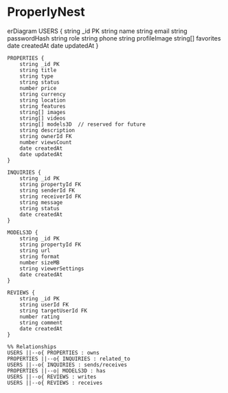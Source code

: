 # ProperlyNest
erDiagram
    USERS {
        string _id PK
        string name
        string email
        string passwordHash
        string role
        string phone
        string profileImage
        string[] favorites
        date createdAt
        date updatedAt
    }

    PROPERTIES {
        string _id PK
        string title
        string type
        string status
        number price
        string currency
        string location
        string features
        string[] images
        string[] videos
        string[] models3D  // reserved for future
        string description
        string ownerId FK
        number viewsCount
        date createdAt
        date updatedAt
    }

    INQUIRIES {
        string _id PK
        string propertyId FK
        string senderId FK
        string receiverId FK
        string message
        string status
        date createdAt
    }

    MODELS3D {
        string _id PK
        string propertyId FK
        string url
        string format
        number sizeMB
        string viewerSettings
        date createdAt
    }

    REVIEWS {
        string _id PK
        string userId FK
        string targetUserId FK
        number rating
        string comment
        date createdAt
    }

    %% Relationships
    USERS ||--o{ PROPERTIES : owns
    PROPERTIES ||--o{ INQUIRIES : related_to
    USERS ||--o{ INQUIRIES : sends/receives
    PROPERTIES ||--o| MODELS3D : has
    USERS ||--o{ REVIEWS : writes
    USERS ||--o{ REVIEWS : receives
